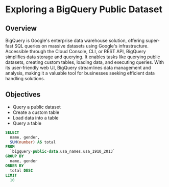 # Exploring a BigQuery Public Dataset

## Overview 
BigQuery is Google's enterprise data warehouse solution, offering super-fast SQL queries on massive datasets using Google's infrastructure. Accessible through the Cloud Console, CLI, or REST API, BigQuery simplifies data storage and querying. It enables tasks like querying public datasets, creating custom tables, loading data, and executing queries. With its user-friendly web UI, BigQuery streamlines data management and analysis, making it a valuable tool for businesses seeking efficient data handling solutions.

## Objectives
- Query a public dataset
-	Create a custom table
-	Load data into a table
-	Query a table

```sql
SELECT
  name, gender,
  SUM(number) AS total
FROM
  `bigquery-public-data.usa_names.usa_1910_2013`
GROUP BY
  name, gender
ORDER BY
  total DESC
LIMIT
  10

```
  
